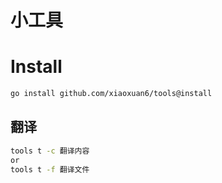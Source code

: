 # 小工具

# Install

```bash
go install github.com/xiaoxuan6/tools@install
```     

## 翻译

```bash
tools t -c 翻译内容
or
tools t -f 翻译文件
```




